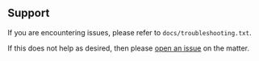 ## Support
If you are encountering issues, please refer to `docs/troubleshooting.txt`.

If this does not help as desired, then please [open an issue](https://github.com/atlairovikin/werbly/issues) on the matter.

